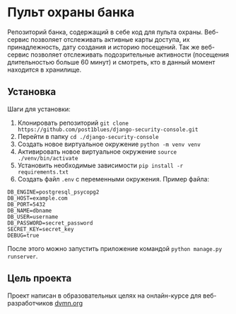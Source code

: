 # Пульт охраны банка
Репозиторий банка, содержащий в себе код для пульта охраны. Веб-сервис позволяет отслеживать 
активные карты доступа, их принадлежность, дату создания и историю посещений. 
Так же веб-сервис позволяет отслеживать подозрительные активности (посещения
длительностью больше 60 минут) и смотреть, кто в данный момент находится в хранилище.

## Установка
Шаги для установки:
1. Клонировать репозиторий `git clone https://github.com/post1blues/django-security-console.git`
2. Перейти в папку `cd ./django-security-console`
3. Создать новое виртуальное окружение `python -m venv venv`
4. Активировать новое виртуальное окружение `source ./venv/bin/activate`
5. Установить необходимые зависимости `pip install -r requirements.txt`
6. Создать файл `.env` с переменными окружения. Пример файла:

```
DB_ENGINE=postgresql_psycopg2
DB_HOST=example.com
DB_PORT=5432
DB_NAME=dbname
DB_USER=username
DB_PASSWORD=secret_password
SECRET_KEY=secret_key
DEBUG=true
```

После этого можно запустить приложение командой `python manage.py runserver`.

## Цель проекта
Проект написан в образовательных целях на онлайн-курсе 
для веб-разработчиков [dvmn.org](https://dvmn.org)

